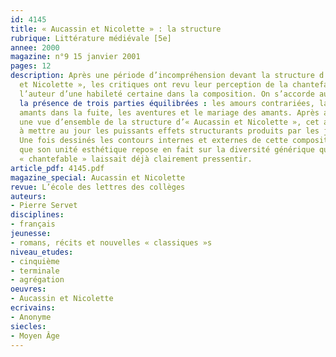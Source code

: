 ```yaml
---
id: 4145
title: « Aucassin et Nicolette » : la structure
rubrique: Littérature médiévale [5e]
annee: 2000
magazine: n°9 15 janvier 2001
pages: 12
description: Après une période d’incompréhension devant la structure d’« Aucassin
  et Nicolette », les critiques ont revu leur perception de la chantefable en créditant
  l’auteur d’une habileté certaine dans la composition. On s’accorde aujourd’hui sur
  la présence de trois parties équilibrées : les amours contrariées, la réunion des
  amants dans la fuite, les aventures et le mariage des amants. Après avoir donné
  une vue d’ensemble de la structure d’« Aucassin et Nicolette », cet article s’attache
  à mettre au jour les puissants effets structurants produits par les jeux de parallélisme.
  Une fois dessinés les contours internes et externes de cette composition, il montre
  que son unité esthétique repose en fait sur la diversité générique que le terme
  « chantefable » laissait déjà clairement pressentir.
article_pdf: 4145.pdf
magazine_special: Aucassin et Nicolette
revue: L’école des lettres des collèges
auteurs:
- Pierre Servet
disciplines:
- français
jeunesse:
- romans, récits et nouvelles « classiques »s
niveau_etudes:
- cinquième
- terminale
- agrégation
oeuvres:
- Aucassin et Nicolette
ecrivains:
- Anonyme
siecles:
- Moyen Âge
---
```

